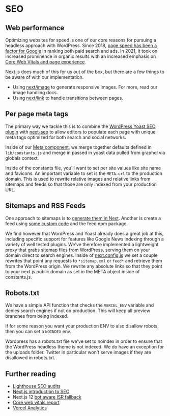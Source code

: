 # SEO

## Web performance

Optimizing websites for speed is one of our core reasons for pursuing a headless approach with WordPress. Since 2018, [page speed has been a factor for Google](https://developers.google.com/web/updates/2018/07/search-ads-speed) in ranking both paid search and ads. In 2021, it took on increased prominence in organic results with an increased emphasis on [Core Web Vitals and page experience](https://developers.google.com/search/blog/2021/04/more-details-page-experience).

Next.js does much of this for us out of the box, but there are a few things to be aware of with our implementation.

- Using [next/image](https://nextjs.org/docs/api-reference/next/image) to generate responsive images. For more, read our image handling docs.
- Using [next/link](https://nextjs.org/docs/api-reference/next/link) to handle transitions between pages.

## Per page meta tags

The primary way we tackle this is to combine the [WordPress Yoast SEO plugin](https://yoast.com/wordpress/plugins/seo/) with [next-seo](https://github.com/garmeeh/next-seo) to allow editors to populate each page with unique meta tags optimized for both search and social networks.

Inside of our [Meta component](../website/src/components/Meta.js), we merge together defaults defined in `lib/constants.js` and merge in passed in yoast data pulled from graphql via globals context.

Inside of the constants file, you'll want to set per site values like site name and favicons. An important variable to set is the `META.url` to the production domain. This is used to rewrite relative images and relative links from sitemaps and feeds so that those are only indexed from your production URL.

## Sitemaps and RSS Feeds

One approach to sitemaps is to [generate them in Next](https://www.npmjs.com/package/next-sitemap). Another is create a feed using [some custom code](https://ashleemboyer.com/how-i-added-an-rss-feed-to-my-nextjs-site) and the feed npm package.

We find however that WordPress and Yoast already does a great job at this, including specific support for features like Google News indexing through a variety of well tested plugins. We've therefore implemented a lightweight proxy that grabs sitemap files from WordPress, serving them on your domain direct to search engines. Inside of [next.config.js](../website/next.config.js) we set a couple rewrites that point any requests to `*sitemap.xml` or `feed*` and retrieve them from the WordPress origin. We rewrite any absolute links so that they point to your next.js public domain as set in the META object inside of constants.js.

## Robots.txt

We have a simple API function that checks the `VERCEL_ENV` variable and denies search engines if not on production. This will keep all preview branches from being indexed.

If for some reason you want your production ENV to also disallow robots, then you can set a `NOINDEX` env.

Wordpress has a robots.txt file we've set to noindex in order to ensure that the WordPress headless theme is not indexed. We do have an exception for the uploads folder. Twitter in particular won't serve images if they are disallowed in robots.txt.

## Further reading

- [Lighthouse SEO audits](https://web.dev/lighthouse-seo/)
- [Next.js introduction to SEO](https://nextjs.org/learn/seo/introduction-to-seo/importance-of-seo)
- Next.js 12 [bot aware ISR fallback](https://nextjs.org/blog/next-12#bot-aware-isr-fallback)
- [Core web vitals report](https://support.google.com/webmasters/answer/9205520?hl=en)
- [Vercel Analytics](https://vercel.com/analytics)
